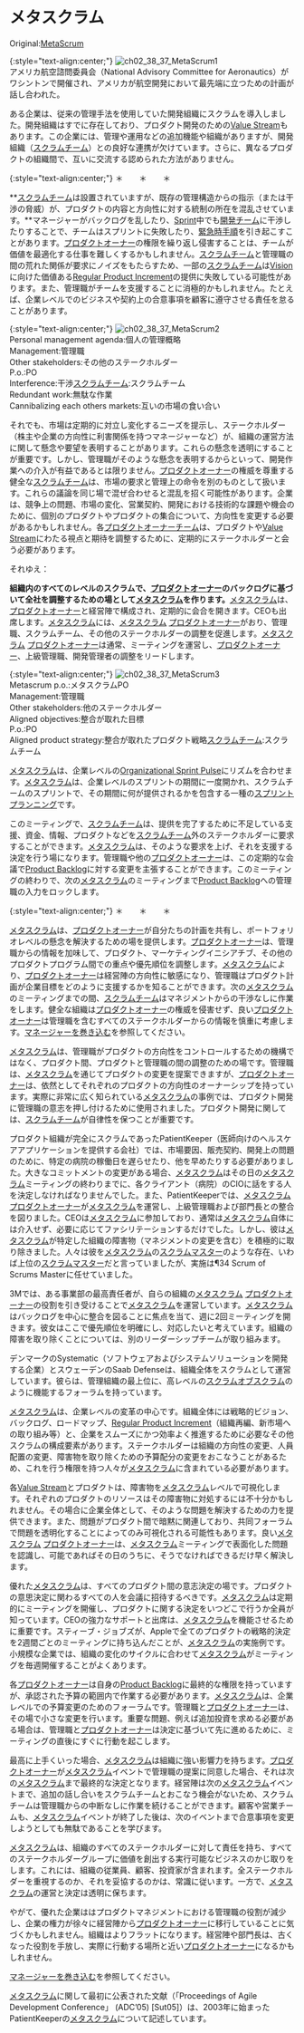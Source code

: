 # メタスクラム

 Original:[MetaScrum](https://sites.google.com/a/scrumplop.org/published-patterns/product-organization-pattern-language/metascrum)

{:style="text-align:center;"}
![ch02_38_37_MetaScrum1](Images/ch02_38_37_MetaScrum1.png)<br>
アメリカ航空諮問委員会（National Advisory Committee for Aeronautics）がワシントンで開催され、アメリカが航空開発において最先端に立つための計画が話し合われた。

ある企業は、従来の管理手法を使用していた開発組織にスクラムを導入しました。開発組織はすでに存在しており、プロダクト開発のための[Value Stream](https://sites.google.com/a/scrumplop.org/published-patterns/value-stream)もあります。この企業には、管理や運用などの追加機能や組織がありますが、開発組織（[スクラムチーム](ch02_07_7_Scrum_Team.md)）との良好な連携が欠けています。さらに、異なるプロダクトの組織間で、互いに交流する認められた方法がありません。

{:style="text-align:center;"}
＊　　＊　　＊

**[スクラムチーム](ch02_07_7_Scrum_Team.md)は設置されていますが、既存の管理構造からの指示（または干渉の脅威）が、プロダクトの内容と方向性に対する統制の所在を混乱させています。**マネージャーがバックログを乱したり、[Sprint](https://sites.google.com/a/scrumplop.org/published-patterns/value-stream/sprint)​中でも[開発チーム](ch02_14_14_Development_Team.md)に干渉したりすることで、チームはスプリントに失敗したり、[緊急時手順](ch02_33_32_Emergency_Procedure.md)を引き起こすことがあります。[プロダクトオーナー](ch02_11_11_Product_Owner.md)​の権限を繰り返し侵害することは、チームが価値を最適化する仕事を難しくするかもしれません。[スクラムチーム](ch02_07_7_Scrum_Team.md)と管理職の間の荒れた関係が要求にノイズをもたらすため、一部の[スクラムチーム](ch02_07_7_Scrum_Team.md)は[Vision](https://sites.google.com/a/scrumplop.org/published-patterns/value-stream/vision)​に向けた価値ある[Regular Product Increment](https://sites.google.com/a/scrumplop.org/published-patterns/value-stream/regular-product-increment)の提供に失敗している可能性があります。また、管理職がチームを支援することに消極的かもしれません。たとえば、企業レベルでのビジネスや契約上の合意事項を顧客に遵守させる責任を怠ることがあります。

{:style="text-align:center;"}
![ch02_38_37_MetaScrum2](Images/ch02_38_37_MetaScrum2.png)<br>
Personal management agenda:個人の管理概略<br>Management:管理職<br>Other stakeholders:その他のステークホルダー<br>P.o.:PO<br>Interference:干渉[スクラムチーム](ch02_07_7_Scrum_Team.md):スクラムチーム<br>Redundant work:無駄な作業<br>Cannibalizing each others markets:互いの市場の食い合い

それでも、市場は定期的に対立し変化するニーズを提示し、ステークホルダー（株主や企業の方向性に利害関係を持つマネージャーなど）が、組織の運営方法に関して懸念や要望を表明することがあります。これらの懸念を透明にすることが重要です。しかし、管理職がそのような懸念を表明するからといって、開発作業への介入が有益であるとは限りません。[プロダクトオーナー](ch02_11_11_Product_Owner.md)の権威を尊重する健全な[スクラムチーム](ch02_07_7_Scrum_Team.md)は、市場の要求と管理上の命令を別のものとして扱います。これらの議論を同じ場で混ぜ合わせると混乱を招く可能性があります。企業は、競争上の問題、市場の変化、営業契約、開発における技術的な課題や機会のために、個別のプロダクトやプロダクトの集合について、方向性を変更する必要があるかもしれません。各​[プロダクトオーナーチーム](ch02_12_12_Product_Owner_Team.md)は、プロダクトや[Value Stream](https://sites.google.com/a/scrumplop.org/published-patterns/value-stream)にわたる視点と期待を調整するために、定期的にステークホルダーと会う必要があります。

それゆえ：

**組織内のすべてのレベルのスクラムで、[プロダクトオーナー](ch02_11_11_Product_Owner.md)のバックログに基づいて全社を調整するための場として[メタスクラム](ch02_38_37_MetaScrum.md)を作ります。**[メタスクラム](ch02_38_37_MetaScrum.md)は、[プロダクトオーナー](ch02_11_11_Product_Owner.md)と経営陣で構成され、定期的に会合を開きます。CEOも出席します。[メタスクラム](ch02_38_37_MetaScrum.md)には、[メタスクラム](ch02_38_37_MetaScrum.md) [プロダクトオーナー](ch02_11_11_Product_Owner.md)がおり、管理職、スクラムチーム、その他のステークホルダーの調整を促進します。[メタスクラム](ch02_38_37_MetaScrum.md) [プロダクトオーナー](ch02_11_11_Product_Owner.md)は通常、ミーティングを運営し、[プロダクトオーナー](ch02_11_11_Product_Owner.md)、上級管理職、開発管理者の調整をリードします。

{:style="text-align:center;"}
![ch02_38_37_MetaScrum3](Images/ch02_38_37_MetaScrum3.png)<br>
Metascrum p.o.:メタスクラムPO<br>Management:管理職<br>Other stakeholders:他のステークホルダー<br>Aligned objectives:整合が取れた目標<br>P.o.:PO<br>Aligned product strategy:整合が取れたプロダクト戦略[スクラムチーム](ch02_07_7_Scrum_Team.md):スクラムチーム

[メタスクラム](ch02_38_37_MetaScrum.md)は、企業レベルの[Organizational Sprint Pulse](http://sites.google.com/a/scrumplop.org/published-patterns/product-organization-pattern-language/organizational-sprint-pulse)にリズムを合わせます。[メタスクラム](ch02_38_37_MetaScrum.md)は、企業レベルのスプリントの期間に一度開かれ、スクラムチームのスプリントで、その期間に何が提供されるかを包含する一種の[スプリントプランニング](ch02_25_24_Sprint_Planning.md)です。

このミーティングで、[スクラムチーム](ch02_07_7_Scrum_Team.md)は、提供を完了するために不足している支援、資金、情報、プロダクトなどを[スクラムチーム](ch02_07_7_Scrum_Team.md)外のステークホルダーに要求することができます。[メタスクラム](ch02_38_37_MetaScrum.md)は、そのような要求を上げ、それを支援する決定を行う場になります。管理職や他の[プロダクトオーナー](ch02_11_11_Product_Owner.md)は、この定期的な会議で[Product Backlog](https://sites.google.com/a/scrumplop.org/published-patterns/value-stream/product-backlog)に対する変更を主張することができます。このミーティングの終わりで、次の[メタスクラム](ch02_38_37_MetaScrum.md)のミーティングまで[Product Backlog](https://sites.google.com/a/scrumplop.org/published-patterns/value-stream/product-backlog)への管理職の入力をロックします。

{:style="text-align:center;"}
＊　　＊　　＊

[メタスクラム](ch02_38_37_MetaScrum.md)は、[プロダクトオーナー](ch02_11_11_Product_Owner.md)が自分たちの計画を共有し、ポートフォリオレベルの懸念を解決するための場を提供します。[プロダクトオーナー](ch02_11_11_Product_Owner.md)は、管理職からの情報を加味して、プロダクト、マーケティングイニシアチブ、その他のプロダクトプログラム間での重点や優先順位を調整します。[メタスクラム](ch02_38_37_MetaScrum.md)により、[プロダクトオーナー](ch02_11_11_Product_Owner.md)は経営陣の方向性に敏感になり、管理職はプロダクト計画が企業目標をどのように支援するかを知ることができます。次の[メタスクラム](ch02_38_37_MetaScrum.md)のミーティングまでの間、[スクラムチーム](ch02_07_7_Scrum_Team.md)はマネジメントからの干渉なしに作業をします。健全な組織は[プロダクトオーナー](ch02_11_11_Product_Owner.md)の権威を侵害せず、良い[プロダクトオーナー](ch02_11_11_Product_Owner.md)は管理職を含むすべてのステークホルダーからの情報を慎重に考慮します。[マネージャーを巻き込む](ch02_06_6_Involve_the_Managers.md)を参照してください。

[メタスクラム](ch02_38_37_MetaScrum.md)は、管理職がプロダクトの方向性をコントロールするための機構ではなく、プロダクト間、プロダクトと管理職の間の調整のための場です。管理職は、[メタスクラム](ch02_38_37_MetaScrum.md)を通じてプロダクトの変更を提案できますが、[プロダクトオーナー](ch02_11_11_Product_Owner.md)は、依然としてそれぞれのプロダクトの方向性のオーナーシップを持っています。実際に非常に広く知られている[メタスクラム](ch02_38_37_MetaScrum.md)の事例では、プロダクト開発に管理職の意志を押し付けるために使用されました。プロダクト開発に関しては、[スクラムチーム](ch02_07_7_Scrum_Team.md)が自律性を保つことが重要です。

プロダクト組織が完全にスクラムであったPatientKeeper（医師向けのヘルスケアアプリケーションを提供する会社）では、市場要因、販売契約、開発上の問題のために、特定の病院の稼働日を遅らせたり、他を早めたりする必要がありました。大きなコミットメントの変更がある場合、[メタスクラム](ch02_38_37_MetaScrum.md)はその日の[メタスクラム](ch02_38_37_MetaScrum.md)ミーティングの終わりまでに、各クライアント（病院）のCIOに話をする人を決定しなければなりませんでした。また、PatientKeeperでは、[メタスクラム](ch02_38_37_MetaScrum.md) [プロダクトオーナー](ch02_11_11_Product_Owner.md)が[メタスクラム](ch02_38_37_MetaScrum.md)を運営し、上級管理職および部門長との整合を図りました。CEOは[メタスクラム](ch02_38_37_MetaScrum.md)に参加しており、通常は[メタスクラム](ch02_38_37_MetaScrum.md)自体には介入せず、必要に応じてファシリテーションするだけでした。しかし、彼は[メタスクラム](ch02_38_37_MetaScrum.md)が特定した組織の障害物（マネジメントの変更を含む）を積極的に取り除きました。人々は彼を[メタスクラム](ch02_38_37_MetaScrum.md)の[スクラムマスター](ch02_20_19_ScrumMaster.md)のような存在、いわば上位の[スクラムマスター](ch02_20_19_ScrumMaster.md)だと言っていましたが、実施は¶34 Scrum of Scrums Masterに任せていました。

3Mでは、ある事業部の最高責任者が、自らの組織の[メタスクラム](ch02_38_37_MetaScrum.md) [プロダクトオーナー](ch02_11_11_Product_Owner.md)の役割を引き受けることで[メタスクラム](ch02_38_37_MetaScrum.md)を運営しています。[メタスクラム](ch02_38_37_MetaScrum.md)はバックログを中心に整合を図ることに焦点を当て、週に2回ミーティングを開きます。彼女はここで優先順位を明確にし、対応したいと考えています。組織の障害を取り除くことについては、別のリーダーシップチームが取り組みます。

デンマークのSystematic（ソフトウェアおよびシステムソリューションを開発する企業）とスウェーデンのSaab Defenseは、組織全体をスクラムとして運営しています。彼らは、管理組織の最上位に、高レベルの[スクラムオブスクラム](ch02_35_34_Scrum_of_Scrums.md)のように機能するフォーラムを持っています。

[メタスクラム](ch02_38_37_MetaScrum.md)は、企業レベルの変革の中心です。組織全体には戦略的ビジョン、バックログ、ロードマップ、[Regular Product Increment](https://sites.google.com/a/scrumplop.org/published-patterns/value-stream/regular-product-increment)（組織再編、新市場への取り組み等）と、企業をスムーズにかつ効率よく推進するために必要なその他スクラムの構成要素があります。ステークホルダーは組織の方向性の変更、人員配置の変更、障害物を取り除くための予算配分の変更をおこなうことがあるため、これを行う権限を持つ人々が[メタスクラム](ch02_38_37_MetaScrum.md)に含まれている必要があります。

各[Value Stream](https://sites.google.com/a/scrumplop.org/published-patterns/value-stream)とプロダクトは、障害物を[メタスクラム](ch02_38_37_MetaScrum.md)レベルで可視化します。それぞれのプロダクトのリソースはその障害物に対処するには不十分かもしれません。その場合に企業全体として、そのような問題を解決するための力を提供できます。また、問題がプロダクト間で暗黙に関連しており、共同フォーラムで問題を透明化することによってのみ可視化される可能性もあります。良い[メタスクラム](ch02_38_37_MetaScrum.md) [プロダクトオーナー](ch02_11_11_Product_Owner.md)は、[メタスクラム](ch02_38_37_MetaScrum.md)ミーティングで表面化した問題を認識し、可能であればその日のうちに、そうでなければできるだけ早く解決します。

優れた[メタスクラム](ch02_38_37_MetaScrum.md)は、すべてのプロダクト間の意志決定の場です。プロダクトの意思決定に関わるすべての人を会議に招待するべきです。[メタスクラム](ch02_38_37_MetaScrum.md)は定期的にミーティングを開催し、プロダクトに関する決定をいつどこで行うか全員が知っています。CEOの強力なサポートと出席は、[メタスクラム](ch02_38_37_MetaScrum.md)を機能させるために重要です。スティーブ・ジョブズが、Appleで全てのプロダクトの戦略的決定を2週間ごとのミーティングに持ち込んだことが、[メタスクラム](ch02_38_37_MetaScrum.md)の実施例です。小規模な企業では、組織の変化のサイクルに合わせて[メタスクラム](ch02_38_37_MetaScrum.md)がミーティングを毎週開催することがよくあります。

各[プロダクトオーナー](ch02_11_11_Product_Owner.md)は自身の[Product Backlog](https://sites.google.com/a/scrumplop.org/published-patterns/value-stream/product-backlog)に最終的な権限を持っていますが、承認された予算の範囲内で作業する必要があります。[メタスクラム](ch02_38_37_MetaScrum.md)は、企業レベルでの予算変更のためのフォーラムです。管理職と[プロダクトオーナー](ch02_11_11_Product_Owner.md)は、その場で小さな変更を行います。重要な問題、例えば追加投資を求める必要がある場合は、管理職と[プロダクトオーナー](ch02_11_11_Product_Owner.md)は決定に基づいて先に進めるために、ミーティングの直後にすぐに行動を起こします。

最高に上手くいった場合、[メタスクラム](ch02_38_37_MetaScrum.md)は組織に強い影響力を持ちます。[プロダクトオーナー](ch02_11_11_Product_Owner.md)が[メタスクラム](ch02_38_37_MetaScrum.md)イベントで管理職の提案に同意した場合、それは次の[メタスクラム](ch02_38_37_MetaScrum.md)まで最終的な決定となります。経営陣は次の[メタスクラム](ch02_38_37_MetaScrum.md)イベントまで、追加の話し合いをスクラムチームとおこなう機会がないため、スクラムチームは管理職からの中断なしに作業を続けることができます。顧客や営業チームも、[メタスクラム](ch02_38_37_MetaScrum.md)イベントが終了した後は、次のイベントまで合意事項を変更しようとしても無駄であることを学びます。

[メタスクラム](ch02_38_37_MetaScrum.md)は、組織のすべてのステークホルダーに対して責任を持ち、すべてのステークホルダーグループに価値を創出する実行可能なビジネスのかじ取りをします。これには、組織の従業員、顧客、投資家が含まれます。全ステークホルダーを重視するのか、それを妥協するのかは、常識に従います。一方で、[メタスクラム](ch02_38_37_MetaScrum.md)の運営と決定は透明に保ちます。

やがて、優れた企業ははプロダクトマネジメントにおける管理職の役割が減少し、企業の権力が徐々に経営陣から[プロダクトオーナー](ch02_11_11_Product_Owner.md)に移行していることに気づくかもしれません。組織はよりフラットになります。経営陣や部門長は、古くなった役割を手放し、実際に行動する場所と近い[プロダクトオーナー](ch02_11_11_Product_Owner.md)になるかもしれません。

[マネージャーを巻き込む](ch02_06_6_Involve_the_Managers.md)を参照してください。

[メタスクラム](ch02_38_37_MetaScrum.md)に関して最初に公表された文献（「Proceedings of Agile Development Conference」 (ADC’05) [Sut05]）は、2003年に始まったPatientKeeperの[メタスクラム](ch02_38_37_MetaScrum.md)について記述しています。

